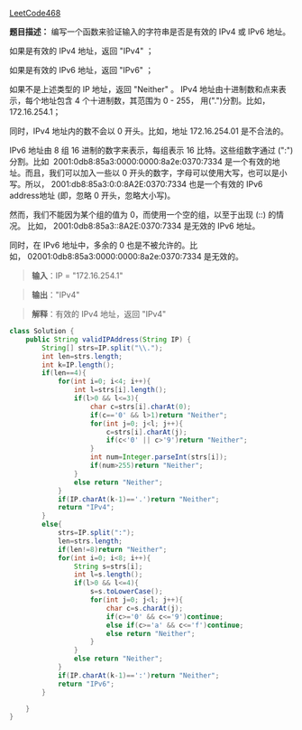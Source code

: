 [LeetCode468](https://leetcode-cn.com/problems/validate-ip-address/)

**题目描述：**  编写一个函数来验证输入的字符串是否是有效的 IPv4 或 IPv6 地址。

如果是有效的 IPv4 地址，返回 "IPv4" ；

如果是有效的 IPv6 地址，返回 "IPv6" ；

如果不是上述类型的 IP 地址，返回 "Neither" 。
IPv4 地址由十进制数和点来表示，每个地址包含 4 个十进制数，其范围为 0 - 255， 用(".")分割。比如，172.16.254.1；

同时，IPv4 地址内的数不会以 0 开头。比如，地址 172.16.254.01 是不合法的。

IPv6 地址由 8 组 16 进制的数字来表示，每组表示 16 比特。这些组数字通过 (":")分割。比如  2001:0db8:85a3:0000:0000:8a2e:0370:7334 是一个有效的地址。而且，我们可以加入一些以 0 开头的数字，字母可以使用大写，也可以是小写。所以， 2001:db8:85a3:0:0:8A2E:0370:7334 也是一个有效的 IPv6 address地址 (即，忽略 0 开头，忽略大小写)。

然而，我们不能因为某个组的值为 0，而使用一个空的组，以至于出现 (::) 的情况。 比如， 2001:0db8:85a3::8A2E:0370:7334 是无效的 IPv6 地址。

同时，在 IPv6 地址中，多余的 0 也是不被允许的。比如， 02001:0db8:85a3:0000:0000:8a2e:0370:7334 是无效的。

>**输入**：IP = "172.16.254.1"

>**输出**："IPv4"

>**解释**：有效的 IPv4 地址，返回 "IPv4"


```Java
class Solution {
    public String validIPAddress(String IP) {
        String[] strs=IP.split("\\.");
        int len=strs.length;
        int k=IP.length();
        if(len==4){
            for(int i=0; i<4; i++){
                int l=strs[i].length();
                if(l>0 && l<=3){
                    char c=strs[i].charAt(0);
                    if(c=='0' && l>1)return "Neither";
                    for(int j=0; j<l; j++){
                        c=strs[i].charAt(j);
                        if(c<'0' || c>'9')return "Neither";
                    }
                    int num=Integer.parseInt(strs[i]);
                    if(num>255)return "Neither";
                }
                else return "Neither";
            }
            if(IP.charAt(k-1)=='.')return "Neither";
            return "IPv4";
        }
        else{
            strs=IP.split(":");
            len=strs.length;
            if(len!=8)return "Neither";
            for(int i=0; i<8; i++){
                String s=strs[i];
                int l=s.length();
                if(l>0 && l<=4){
                    s=s.toLowerCase();
                    for(int j=0; j<l; j++){
                        char c=s.charAt(j);
                        if(c>='0' && c<='9')continue;
                        else if(c>='a' && c<='f')continue;
                        else return "Neither";
                    }
                }
                else return "Neither";
            }
            if(IP.charAt(k-1)==':')return "Neither";
            return "IPv6";
        }

    }
}
```